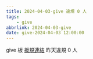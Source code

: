 ```yaml
---
title: 2024-04-03-give 違規 0 人
tags:
    - give
abbrlink: 2024-04-03-give
date: give-2024-04-03 12:00:00
---
```

give 板 [板規連結](https://www.ptt.cc/bbs/give/M.1612495900.A.C32.html)
昨天違規 0 人

